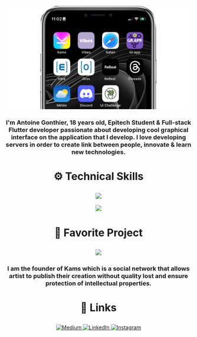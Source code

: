
<a><img src="./iphone.png"></img></a>

<h3 align="center">I'm Antoine Gonthier, 18 years old, Epitech Student & Full-stack Flutter developer passionate about developing cool graphical interface on the application that I develop. I love developing servers in order to create link between people, innovate & learn new technologies.</h3>

# <p align="center">⚙️ Technical Skills</p>

<p align="center">
  <a>
    <img src="https://skillicons.dev/icons?i=flutter,mongodb,express,firebase,nodejs,js,dart,mysql,ruby,docker" />
  </a>
</p>
<p align="center">
  <a>
    <img src="https://skillicons.dev/icons?i=html,css,swift,gradle,graphql,git,github,supabase,kotlin,perl" />
  </a>
</p>

# <p align="center">🎨 Favorite Project</p>

<p align="center"><a href ="https://kams-art.com/"><img  height="60" src="https://media.discordapp.net/attachments/498933009177903105/1035108805207392266/IMG_9437.png?width=606&height=606"></a></p>

<h3 align="center">I am the founder of Kams which is a social network that allows artist to publish their creation without quality lost and ensure protection of intellectual properties.</h3>

# <p align="center">🔗 Links</p>

<p align="center">
  <a href="https://medium.com/@zkhwctb">
    <img src="https://img.shields.io/badge/medium-fff?style=for-the-badge&logo=medium&logoColor=black" alt="Medium">
  </a>
  <a href="https://www.linkedin.com/in/antoine-gonthier-029a32242">
    <img src="https://img.shields.io/badge/linkedin-0A66C2?style=for-the-badge&logo=linkedin&logoColor=white" alt="LinkedIn">
  </a>
  <a href="http://instagram.com/antoine.gtier/">
    <img src="https://img.shields.io/badge/instagram-1DA1F2?style=for-the-badge&logo=instagram&logoColor=white" alt="Instagram">
  </a>
</p>


